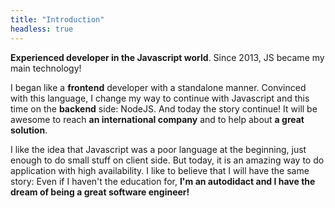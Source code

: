 ```yaml
---
title: "Introduction"
headless: true
---
```


**Experienced developer in the Javascript world**. Since 2013, JS became my main technology!

I began like a **frontend** developer with a standalone manner. Convinced with this language, I change my way to continue with Javascript and this time on the **backend** side: NodeJS. And today the story continue! It will be awesome to reach **an international company** and to help about **a great solution**.

I like the idea that Javascript was a poor language at the beginning, just enough to do small stuff on client side. But today, it is an amazing way to do application with high availability. I like to believe that I will have the same story: Even if I haven't the education for, **I'm an autodidact and I have the dream of being a great software engineer!**